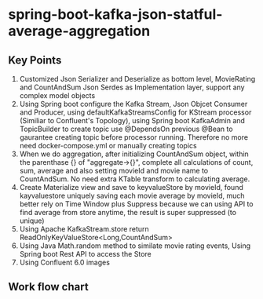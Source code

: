 # spring-boot-kafka-json-statful-average-aggregation
## Key Points
1. Customized Json Serializer and Deserialize as bottom level, MovieRating and CountAndSum Json Serdes as Implementation layer, support any complex model objects
2. Using Spring boot configure the Kafka Stream, Json Objcet Consumer and Producer, using defaultKafkaStreamsConfig for KStream processor (Similiar to Confluent's Topology), using Spring boot KafkaAdmin and TopicBuilder to create topic use @DependsOn previous @Bean to gaurantee creating topic before processor running. Therefore no more need docker-compose.yml or manually creating topics
4. When we do aggregation, after initializing CountAndSum object, within the parenthase {} of "aggregate->{}", complete all calculations of count, sum, average and also setting movieId and movie name to CountAndSum. No need extra KTable transform to calculating average.
5. Create Materialize view and save to keyvalueStore by movieId, found kayvaluestore uniquely saving each movie average by movieId, much better rely on Time Window plus Suppress because we can using API to find average from store anytime, the result is super suppressed (to unique)
6. Using Apache KafkaStream.store return ReadOnlyKeyValueStore<Long,CountAndSum>  
7. Using Java Math.random method to similate movie rating events, Using Spring boot Rest API to access the Store
8. Using Confluent 6.0 images

## Work flow chart

